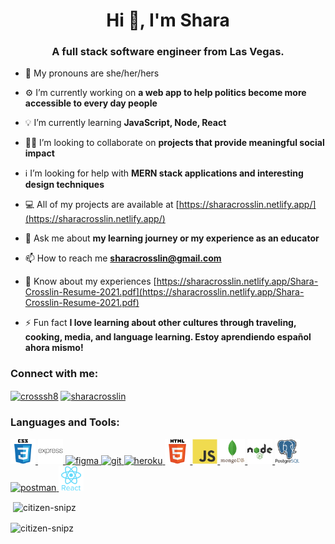 <h1 align="center">Hi 👋, I'm Shara</h1>
<h3 align="center">A full stack software engineer from Las Vegas.</h3>

- 👩  My pronouns are she/her/hers

- ⚙️  I’m currently working on **a web app to help politics become more accessible to every day people**

- 💡  I’m currently learning **JavaScript, Node, React**

- 🤝🏽  I’m looking to collaborate on **projects that provide meaningful social impact**

- ℹ️  I’m looking for help with **MERN stack applications and interesting design techniques**

- 💻  All of my projects are available at [https://sharacrosslin.netlify.app/](https://sharacrosslin.netlify.app/)

- 💬  Ask me about **my learning journey or my experience as an educator**

- 📫  How to reach me **sharacrosslin@gmail.com**

- 📄  Know about my experiences [https://sharacrosslin.netlify.app/Shara-Crosslin-Resume-2021.pdf](https://sharacrosslin.netlify.app/Shara-Crosslin-Resume-2021.pdf)

- ⚡ Fun fact **I love learning about other cultures through traveling, cooking, media, and language learning. Estoy aprendiendo español ahora mismo!**

<h3 align="left">Connect with me:</h3>
<p align="left">
<a href="https://twitter.com/crosssh8" target="blank"><img align="center" src="https://cdn.jsdelivr.net/npm/simple-icons@3.0.1/icons/twitter.svg" alt="crosssh8" height="30" width="40" /></a>
<a href="https://linkedin.com/in/sharacrosslin" target="blank"><img align="center" src="https://cdn.jsdelivr.net/npm/simple-icons@3.0.1/icons/linkedin.svg" alt="sharacrosslin" height="30" width="40" /></a>
</p>

<h3 align="left">Languages and Tools:</h3>
<p align="left"> <a href="https://www.w3schools.com/css/" target="_blank"> <img src="https://raw.githubusercontent.com/devicons/devicon/master/icons/css3/css3-original-wordmark.svg" alt="css3" width="40" height="40"/> </a> <a href="https://expressjs.com" target="_blank"> <img src="https://raw.githubusercontent.com/devicons/devicon/master/icons/express/express-original-wordmark.svg" alt="express" width="40" height="40"/> </a> <a href="https://www.figma.com/" target="_blank"> <img src="https://www.vectorlogo.zone/logos/figma/figma-icon.svg" alt="figma" width="40" height="40"/> </a> <a href="https://git-scm.com/" target="_blank"> <img src="https://www.vectorlogo.zone/logos/git-scm/git-scm-icon.svg" alt="git" width="40" height="40"/> </a> <a href="https://heroku.com" target="_blank"> <img src="https://www.vectorlogo.zone/logos/heroku/heroku-icon.svg" alt="heroku" width="40" height="40"/> </a> <a href="https://www.w3.org/html/" target="_blank"> <img src="https://raw.githubusercontent.com/devicons/devicon/master/icons/html5/html5-original-wordmark.svg" alt="html5" width="40" height="40"/> </a> <a href="https://developer.mozilla.org/en-US/docs/Web/JavaScript" target="_blank"> <img src="https://raw.githubusercontent.com/devicons/devicon/master/icons/javascript/javascript-original.svg" alt="javascript" width="40" height="40"/> </a> <a href="https://www.mongodb.com/" target="_blank"> <img src="https://raw.githubusercontent.com/devicons/devicon/master/icons/mongodb/mongodb-original-wordmark.svg" alt="mongodb" width="40" height="40"/> </a> <a href="https://nodejs.org" target="_blank"> <img src="https://raw.githubusercontent.com/devicons/devicon/master/icons/nodejs/nodejs-original-wordmark.svg" alt="nodejs" width="40" height="40"/> </a> <a href="https://www.postgresql.org" target="_blank"> <img src="https://raw.githubusercontent.com/devicons/devicon/master/icons/postgresql/postgresql-original-wordmark.svg" alt="postgresql" width="40" height="40"/> </a> <a href="https://postman.com" target="_blank"> <img src="https://www.vectorlogo.zone/logos/getpostman/getpostman-icon.svg" alt="postman" width="40" height="40"/> </a> <a href="https://reactjs.org/" target="_blank"> <img src="https://raw.githubusercontent.com/devicons/devicon/master/icons/react/react-original-wordmark.svg" alt="react" width="40" height="40"/> </a> </p>

<p>&nbsp;<img align="center" src="https://github-readme-stats.vercel.app/api?username=citizen-snipz&show_icons=true&locale=en" alt="citizen-snipz" /></p>

<p><img align="center" src="https://github-readme-streak-stats.herokuapp.com/?user=citizen-snipz&" alt="citizen-snipz" /></p>
